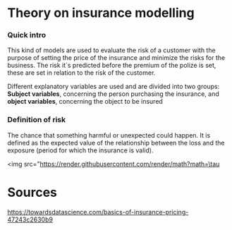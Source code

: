 # Theory on insurance modelling

### Quick intro
This kind of models are used to evaluate the risk of a customer with the purpose of setting the price of the insurance and minimize the risks for the business. The risk it´s predicted before the premium of the polize is set, these are set in relation to the risk of the customer. 

Different explanatory variables are used and are divided into two groups: **Subject variables**, concerning the person purchasing the insurance, and **object variables**, concerning the object to be insured

### Definition of risk
The chance that something harmful or unexpected could happen. It is defined as the expected value of the relationship between the loss and the exposure (period for which the insurance is valid). 

<img src="https://render.githubusercontent.com/render/math?math=\tau 

# Sources 
https://towardsdatascience.com/basics-of-insurance-pricing-47243c2630b9

